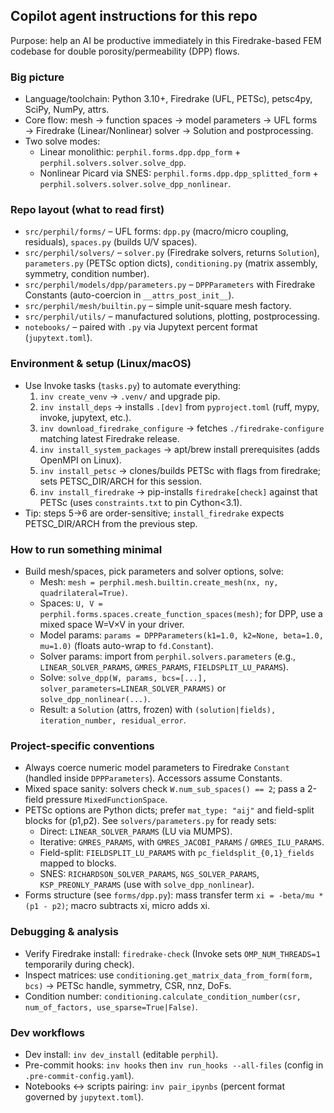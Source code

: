 ## Copilot agent instructions for this repo

Purpose: help an AI be productive immediately in this Firedrake-based FEM codebase for double porosity/permeability (DPP) flows.

### Big picture
- Language/toolchain: Python 3.10+, Firedrake (UFL, PETSc), petsc4py, SciPy, NumPy, attrs.
- Core flow: mesh → function spaces → model parameters → UFL forms → Firedrake (Linear/Nonlinear) solver → Solution and postprocessing.
- Two solve modes:
  - Linear monolithic: `perphil.forms.dpp.dpp_form` + `perphil.solvers.solver.solve_dpp`.
  - Nonlinear Picard via SNES: `perphil.forms.dpp.dpp_splitted_form` + `perphil.solvers.solver.solve_dpp_nonlinear`.

### Repo layout (what to read first)
- `src/perphil/forms/` – UFL forms: `dpp.py` (macro/micro coupling, residuals), `spaces.py` (builds U/V spaces).
- `src/perphil/solvers/` – `solver.py` (Firedrake solvers, returns `Solution`), `parameters.py` (PETSc option dicts), `conditioning.py` (matrix assembly, symmetry, condition number).
- `src/perphil/models/dpp/parameters.py` – `DPPParameters` with Firedrake Constants (auto-coercion in `__attrs_post_init__`).
- `src/perphil/mesh/builtin.py` – simple unit-square mesh factory.
- `src/perphil/utils/` – manufactured solutions, plotting, postprocessing.
- `notebooks/` – paired with `.py` via Jupytext percent format (`jupytext.toml`).

### Environment & setup (Linux/macOS)
- Use Invoke tasks (`tasks.py`) to automate everything:
  1) `inv create_venv` → `.venv/` and upgrade pip.
  2) `inv install_deps` → installs `.[dev]` from `pyproject.toml` (ruff, mypy, invoke, jupytext, etc.).
  3) `inv download_firedrake_configure` → fetches `./firedrake-configure` matching latest Firedrake release.
  4) `inv install_system_packages` → apt/brew install prerequisites (adds OpenMPI on Linux).
  5) `inv install_petsc` → clones/builds PETSc with flags from firedrake; sets PETSC_DIR/ARCH for this session.
  6) `inv install_firedrake` → pip-installs `firedrake[check]` against that PETSc (uses `constraints.txt` to pin Cython<3.1).
- Tip: steps 5→6 are order-sensitive; `install_firedrake` expects PETSC_DIR/ARCH from the previous step.

### How to run something minimal
- Build mesh/spaces, pick parameters and solver options, solve:
  - Mesh: `mesh = perphil.mesh.builtin.create_mesh(nx, ny, quadrilateral=True)`.
  - Spaces: `U, V = perphil.forms.spaces.create_function_spaces(mesh)`; for DPP, use a mixed space W=V×V in your driver.
  - Model params: `params = DPPParameters(k1=1.0, k2=None, beta=1.0, mu=1.0)` (floats auto-wrap to `fd.Constant`).
  - Solver params: import from `perphil.solvers.parameters` (e.g., `LINEAR_SOLVER_PARAMS`, `GMRES_PARAMS`, `FIELDSPLIT_LU_PARAMS`).
  - Solve: `solve_dpp(W, params, bcs=[...], solver_parameters=LINEAR_SOLVER_PARAMS)` or `solve_dpp_nonlinear(...)`.
  - Result: a `Solution` (attrs, frozen) with `(solution|fields), iteration_number, residual_error`.

### Project-specific conventions
- Always coerce numeric model parameters to Firedrake `Constant` (handled inside `DPPParameters`). Accessors assume Constants.
- Mixed space sanity: solvers check `W.num_sub_spaces() == 2`; pass a 2-field pressure `MixedFunctionSpace`.
- PETSc options are Python dicts; prefer `mat_type: "aij"` and field-split blocks for (p1,p2). See `solvers/parameters.py` for ready sets:
  - Direct: `LINEAR_SOLVER_PARAMS` (LU via MUMPS).
  - Iterative: `GMRES_PARAMS`, with `GMRES_JACOBI_PARAMS` / `GMRES_ILU_PARAMS`.
  - Field-split: `FIELDSPLIT_LU_PARAMS` with `pc_fieldsplit_{0,1}_fields` mapped to blocks.
  - SNES: `RICHARDSON_SOLVER_PARAMS`, `NGS_SOLVER_PARAMS`, `KSP_PREONLY_PARAMS` (use with `solve_dpp_nonlinear`).
- Forms structure (see `forms/dpp.py`): mass transfer term `xi = -beta/mu * (p1 - p2)`; macro subtracts xi, micro adds xi.

### Debugging & analysis
- Verify Firedrake install: `firedrake-check` (Invoke sets `OMP_NUM_THREADS=1` temporarily during check).
- Inspect matrices: use `conditioning.get_matrix_data_from_form(form, bcs)` → PETSc handle, symmetry, CSR, nnz, DoFs.
- Condition number: `conditioning.calculate_condition_number(csr, num_of_factors, use_sparse=True|False)`.

### Dev workflows
- Dev install: `inv dev_install` (editable `perphil`).
- Pre-commit hooks: `inv hooks` then `inv run_hooks --all-files` (config in `.pre-commit-config.yaml`).
- Notebooks ↔ scripts pairing: `inv pair_ipynbs` (percent format governed by `jupytext.toml`).
